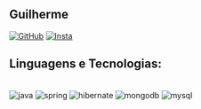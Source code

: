 ## Guilherme 

[![GitHub](https://img.shields.io/badge/GitHub-100000?style=for-the-badge&logo=github&logoColor=white)](https://github.com/ggmsbsb) 
[![Insta](https://img.shields.io/badge/Instagram-E4405F?style=for-the-badge&logo=instagram&logoColor=white)](https://www.instagram.com/guilhermembsb/)

## Linguagens e Tecnologias:

<div style="display: inline_block"><br/>
    <img align="center" alt="java" src="https://img.shields.io/badge/Java-ED8B00?style=for-the-badge&logo=openjdk&logoColor=white"/>
    <img align="center" alt="spring" src="https://img.shields.io/badge/Spring-6DB33F?style=for-the-badge&logo=spring&logoColor=white"/>
    <img align="center" alt="hibernate" src="https://img.shields.io/badge/Hibernate-59666C?style=for-the-badge&logo=Hibernate&logoColor=white"/>
    <img align="center" alt="mongodb" src="https://img.shields.io/badge/MongoDB-4EA94B?style=for-the-badge&logo=mongodb&logoColor=white"/>
    <img align="center" alt="mysql" src="https://img.shields.io/badge/MySQL-00000F?style=for-the-badge&logo=mysql&logoColor=white"/>
</div>
